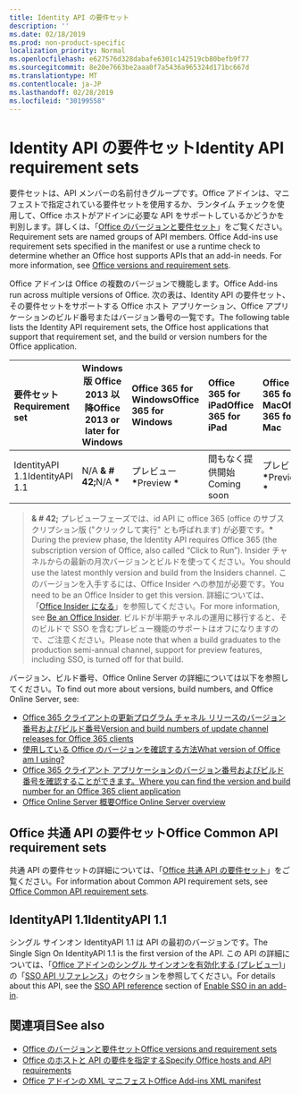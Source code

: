 ```yaml
---
title: Identity API の要件セット
description: ''
ms.date: 02/18/2019
ms.prod: non-product-specific
localization_priority: Normal
ms.openlocfilehash: e627576d328dabafe6301c142519cb80befb9f77
ms.sourcegitcommit: 8e20e7663be2aaa0f7a5436a965324d171bc667d
ms.translationtype: MT
ms.contentlocale: ja-JP
ms.lasthandoff: 02/28/2019
ms.locfileid: "30199558"
---
```

# <a name="identity-api-requirement-sets"></a><span data-ttu-id="77d8a-102">Identity API の要件セット</span><span class="sxs-lookup"><span data-stu-id="77d8a-102">Identity API requirement sets</span></span>

<span data-ttu-id="77d8a-p101">要件セットは、API メンバーの名前付きグループです。Office アドインは、マニフェストで指定されている要件セットを使用するか、ランタイム チェックを使用して、Office ホストがアドインに必要な API をサポートしているかどうかを判別します。詳しくは、「[Office のバージョンと要件セット](https://docs.microsoft.com/office/dev/add-ins/develop/office-versions-and-requirement-sets)」をご覧ください。</span><span class="sxs-lookup"><span data-stu-id="77d8a-p101">Requirement sets are named groups of API members. Office Add-ins use requirement sets specified in the manifest or use a runtime check to determine whether an Office host supports APIs that an add-in needs. For more information, see [Office versions and requirement sets](https://docs.microsoft.com/office/dev/add-ins/develop/office-versions-and-requirement-sets).</span></span>

<span data-ttu-id="77d8a-106">Office アドインは Office の複数のバージョンで機能します。</span><span class="sxs-lookup"><span data-stu-id="77d8a-106">Office Add-ins run across multiple versions of Office.</span></span> <span data-ttu-id="77d8a-107">次の表は、Identity API の要件セット、その要件セットをサポートする Office ホスト アプリケーション、Office アプリケーションのビルド番号またはバージョン番号の一覧です。</span><span class="sxs-lookup"><span data-stu-id="77d8a-107">The following table lists the Identity API requirement sets, the Office host applications that support that requirement set, and the build or version numbers for the Office application.</span></span>

|  <span data-ttu-id="77d8a-108">要件セット</span><span class="sxs-lookup"><span data-stu-id="77d8a-108">Requirement set</span></span>  | <span data-ttu-id="77d8a-109">Windows 版 Office 2013 以降</span><span class="sxs-lookup"><span data-stu-id="77d8a-109">Office 2013 or later for Windows</span></span> | <span data-ttu-id="77d8a-110">Office 365 for Windows</span><span class="sxs-lookup"><span data-stu-id="77d8a-110">Office 365 for Windows</span></span>   |  <span data-ttu-id="77d8a-111">Office 365 for iPad</span><span class="sxs-lookup"><span data-stu-id="77d8a-111">Office 365 for iPad</span></span>  |  <span data-ttu-id="77d8a-112">Office 365 for Mac</span><span class="sxs-lookup"><span data-stu-id="77d8a-112">Office 365 for Mac</span></span>  | <span data-ttu-id="77d8a-113">Office Online</span><span class="sxs-lookup"><span data-stu-id="77d8a-113">Office Online</span></span>  | <span data-ttu-id="77d8a-114">SharePoint Online</span><span class="sxs-lookup"><span data-stu-id="77d8a-114">SharePoint Online</span></span> | <span data-ttu-id="77d8a-115">OneDrive.com</span><span class="sxs-lookup"><span data-stu-id="77d8a-115">OneDrive.com</span></span> |<span data-ttu-id="77d8a-116">Outlook.com および Exchange Online</span><span class="sxs-lookup"><span data-stu-id="77d8a-116">Outlook.com & Exchange Online</span></span>|
|:-----|-----|:-----|:-----|:-----|:-----|:-----|:-----|:-----|
| <span data-ttu-id="77d8a-117">IdentityAPI 1.1</span><span class="sxs-lookup"><span data-stu-id="77d8a-117">IdentityAPI 1.1</span></span>  | <span data-ttu-id="77d8a-118">N/A **& # 42;**</span><span class="sxs-lookup"><span data-stu-id="77d8a-118">N/A **&#42;**</span></span> | <span data-ttu-id="77d8a-119">プレビュー **&#42;**</span><span class="sxs-lookup"><span data-stu-id="77d8a-119">Preview **&#42;**</span></span> | <span data-ttu-id="77d8a-120">間もなく提供開始</span><span class="sxs-lookup"><span data-stu-id="77d8a-120">Coming soon</span></span> | <span data-ttu-id="77d8a-121">プレビュー **&#42;**</span><span class="sxs-lookup"><span data-stu-id="77d8a-121">Preview **&#42;**</span></span>| <span data-ttu-id="77d8a-122">プレビュー</span><span class="sxs-lookup"><span data-stu-id="77d8a-122">Preview</span></span> | <span data-ttu-id="77d8a-123">プレビュー</span><span class="sxs-lookup"><span data-stu-id="77d8a-123">Preview</span></span>| <span data-ttu-id="77d8a-124">間もなく提供開始</span><span class="sxs-lookup"><span data-stu-id="77d8a-124">Coming soon</span></span> | <span data-ttu-id="77d8a-125">間もなく提供開始</span><span class="sxs-lookup"><span data-stu-id="77d8a-125">Coming soon</span></span> |

> <span data-ttu-id="77d8a-126">**& # 42;** プレビューフェーズでは、id API に office 365 (office のサブスクリプション版 ("クリックして実行" とも呼ばれます) が必要です。</span><span class="sxs-lookup"><span data-stu-id="77d8a-126">**&#42;** During the preview phase, the Identity API requires Office 365 (the subscription version of Office, also called “Click to Run”).</span></span> <span data-ttu-id="77d8a-127">Insider チャネルからの最新の月次バージョンとビルドを使ってください。</span><span class="sxs-lookup"><span data-stu-id="77d8a-127">You should use the latest monthly version and build from the Insiders channel.</span></span> <span data-ttu-id="77d8a-128">このバージョンを入手するには、Office Insider への参加が必要です。</span><span class="sxs-lookup"><span data-stu-id="77d8a-128">You need to be an Office Insider to get this version.</span></span> <span data-ttu-id="77d8a-129">詳細については、「[Office Insider になる](https://products.office.com/office-insider?tab=tab-1)」を参照してください。</span><span class="sxs-lookup"><span data-stu-id="77d8a-129">For more information, see [Be an Office Insider](https://products.office.com/office-insider?tab=tab-1).</span></span> <span data-ttu-id="77d8a-130">ビルドが半期チャネルの運用に移行すると、そのビルドで SSO を含むプレビュー機能のサポートはオフになりますので、ご注意ください。</span><span class="sxs-lookup"><span data-stu-id="77d8a-130">Please note that when a build graduates to the production semi-annual channel, support for preview features, including SSO, is turned off for that build.</span></span>

<span data-ttu-id="77d8a-131">バージョン、ビルド番号、Office Online Server の詳細については以下を参照してください。</span><span class="sxs-lookup"><span data-stu-id="77d8a-131">To find out more about versions, build numbers, and Office Online Server, see:</span></span>

- [<span data-ttu-id="77d8a-132">Office 365 クライアントの更新プログラム チャネル リリースのバージョン番号およびビルド番号</span><span class="sxs-lookup"><span data-stu-id="77d8a-132">Version and build numbers of update channel releases for Office 365 clients</span></span>](https://support.office.com/article/version-and-build-numbers-of-update-channel-releases-ae942449-1fca-4484-898b-a933ea23def7)
- [<span data-ttu-id="77d8a-133">使用している Office のバージョンを確認する方法</span><span class="sxs-lookup"><span data-stu-id="77d8a-133">What version of Office am I using?</span></span>](https://support.office.com/article/What-version-of-Office-am-I-using-932788b8-a3ce-44bf-bb09-e334518b8b19)
- [<span data-ttu-id="77d8a-134">Office 365 クライアント アプリケーションのバージョン番号およびビルド番号を確認することができます。</span><span class="sxs-lookup"><span data-stu-id="77d8a-134">Where you can find the version and build number for an Office 365 client application</span></span>](https://support.office.com/article/version-and-build-numbers-of-update-channel-releases-ae942449-1fca-4484-898b-a933ea23def7)
- [<span data-ttu-id="77d8a-135">Office Online Server 概要</span><span class="sxs-lookup"><span data-stu-id="77d8a-135">Office Online Server overview</span></span>](https://docs.microsoft.com/officeonlineserver/office-online-server-overview)

## <a name="office-common-api-requirement-sets"></a><span data-ttu-id="77d8a-136">Office 共通 API の要件セット</span><span class="sxs-lookup"><span data-stu-id="77d8a-136">Office Common API requirement sets</span></span>

<span data-ttu-id="77d8a-137">共通 API の要件セットの詳細については、「[Office 共通 API の要件セット](office-add-in-requirement-sets.md)」をご覧ください。</span><span class="sxs-lookup"><span data-stu-id="77d8a-137">For information about Common API requirement sets, see [Office Common API requirement sets](office-add-in-requirement-sets.md).</span></span>

## <a name="identityapi-11"></a><span data-ttu-id="77d8a-138">IdentityAPI 1.1</span><span class="sxs-lookup"><span data-stu-id="77d8a-138">IdentityAPI 1.1</span></span> 

<span data-ttu-id="77d8a-139">シングル サインオン IdentityAPI 1.1 は API の最初のバージョンです。</span><span class="sxs-lookup"><span data-stu-id="77d8a-139">The Single Sign On IdentityAPI 1.1 is the first version of the API.</span></span> <span data-ttu-id="77d8a-140">この API の詳細については、「[Office アドインのシングル サインオンを有効化する (プレビュー)](https://docs.microsoft.com/office/dev/add-ins/develop/sso-in-office-add-ins)」の「[SSO API リファレンス](https://docs.microsoft.com/office/dev/add-ins/develop/sso-in-office-add-ins#sso-api-reference)」のセクションを参照してください。</span><span class="sxs-lookup"><span data-stu-id="77d8a-140">For details about this API, see the [SSO API reference](https://docs.microsoft.com/office/dev/add-ins/develop/sso-in-office-add-ins#sso-api-reference) section of [Enable SSO in an add-in](https://docs.microsoft.com/office/dev/add-ins/develop/sso-in-office-add-ins).</span></span>

## <a name="see-also"></a><span data-ttu-id="77d8a-141">関連項目</span><span class="sxs-lookup"><span data-stu-id="77d8a-141">See also</span></span>

- [<span data-ttu-id="77d8a-142">Office のバージョンと要件セット</span><span class="sxs-lookup"><span data-stu-id="77d8a-142">Office versions and requirement sets</span></span>](https://docs.microsoft.com/office/dev/add-ins/develop/office-versions-and-requirement-sets)
- [<span data-ttu-id="77d8a-143">Office のホストと API の要件を指定する</span><span class="sxs-lookup"><span data-stu-id="77d8a-143">Specify Office hosts and API requirements</span></span>](https://docs.microsoft.com/office/dev/add-ins/develop/specify-office-hosts-and-api-requirements)
- [<span data-ttu-id="77d8a-144">Office アドインの XML マニフェスト</span><span class="sxs-lookup"><span data-stu-id="77d8a-144">Office Add-ins XML manifest</span></span>](https://docs.microsoft.com/office/dev/add-ins/develop/add-in-manifests)
